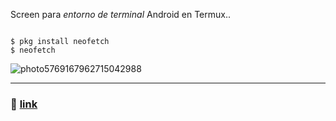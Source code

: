 Screen para *entorno de terminal* Android en Termux..

```

$ pkg install neofetch
$ neofetch

```


![photo5769167962715042988](https://user-images.githubusercontent.com/80227002/113118747-0b33ac80-9210-11eb-969f-3c82efad399f.jpg)

<hr>

### :link:  [link](https://yanlimeng.github.io/TERMUX) 

